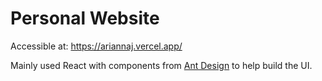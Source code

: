 # Personal Website
Accessible at: https://ariannaj.vercel.app/

Mainly used React with components from [Ant Design](https://ant.design/) to help build the UI.